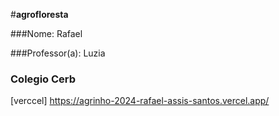 #**agrofloresta**


###Nome: Rafael


###Professor(a): Luzia


### **Colegio** Cerb

[verccel] https://agrinho-2024-rafael-assis-santos.vercel.app/

